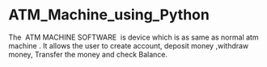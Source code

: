 # ATM_Machine_using_Python
  The  ATM MACHINE SOFTWARE  is device which is as same as normal atm machine . It  allows the user to  create account, deposit  money ,withdraw money, Transfer the money and check Balance.
